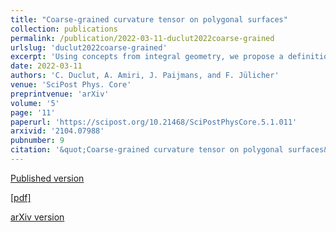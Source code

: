 ```yaml
---
title: "Coarse-grained curvature tensor on polygonal surfaces"
collection: publications
permalink: /publication/2022-03-11-duclut2022coarse-grained
urlslug: 'duclut2022coarse-grained'
excerpt: 'Using concepts from integral geometry, we propose a definition for a local coarse-grained curvature tensor that is well-defined on polygonal surfaces. This coarse-grained curvature tensor shows fast convergence to the curvature tensor of smooth surfaces, capturing with accuracy not only the principal curvatures but also the principal directions of curvature. Thanks to the additivity of the integrated curvature tensor, coarse-graining procedures can be implemented to compute it over arbitrary patches of polygons. When computed for a closed surface, the integrated curvature tensor is identical to a rank-2 Minkowski tensor. We also provide an algorithm to extend an existing C++ package, that can be used to compute efficiently local curvature tensors on triangulated surfaces.'
date: 2022-03-11
authors: 'C. Duclut, A. Amiri, J. Paijmans, and F. Jülicher'
venue: 'SciPost Phys. Core'
preprintvenue: 'arXiv'
volume: '5'
page: '11'
paperurl: 'https://scipost.org/10.21468/SciPostPhysCore.5.1.011'
arxivid: '2104.07988'
pubnumber: 9
citation: '&quot;Coarse-grained curvature tensor on polygonal surfaces&quot;, C. Duclut, A. Amiri, J. Paijmans, and F. Jülicher, <i>SciPost Phys. Core</i> <b>5</b>, 11 (2022).'
---
```

[Published version <i class="fa fa-external-link-alt fa-xs" aria-hidden="true"></i>](https://scipost.org/10.21468/SciPostPhysCore.5.1.011)

[[pdf] <i class="fa fa-download fa-xs" aria-hidden="true"></i>](http://charlieduclut.github.io/files/duclut2022coarse-grained.pdf)

[arXiv version <i class="fa fa-external-link-alt fa-xs" aria-hidden="true"></i>](https://arxiv.org/abs/2104.07988)
